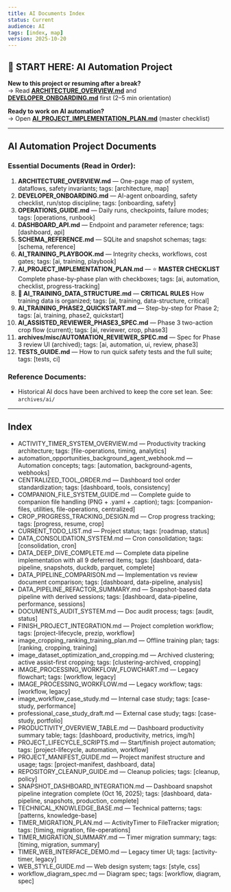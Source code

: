 ```yaml
---
title: AI Documents Index
status: Current
audience: AI
tags: [index, map]
version: 2025-10-20
---
```


## 🎯 START HERE: AI Automation Project

**New to this project or resuming after a break?**  
→ Read **[ARCHITECTURE_OVERVIEW.md](ARCHITECTURE_OVERVIEW.md)** and **[DEVELOPER_ONBOARDING.md](DEVELOPER_ONBOARDING.md)** first (2–5 min orientation)

**Ready to work on AI automation?**  
→ Open **[AI_PROJECT_IMPLEMENTATION_PLAN.md](AI_PROJECT_IMPLEMENTATION_PLAN.md)** (master checklist)

---

## AI Automation Project Documents

### Essential Documents (Read in Order):
1. **ARCHITECTURE_OVERVIEW.md** — One-page map of system, dataflows, safety invariants; tags: [architecture, map]
2. **DEVELOPER_ONBOARDING.md** — AI-agent onboarding, safety checklist, run/stop discipline; tags: [onboarding, safety]
3. **OPERATIONS_GUIDE.md** — Daily runs, checkpoints, failure modes; tags: [operations, runbook]
4. **DASHBOARD_API.md** — Endpoint and parameter reference; tags: [dashboard, api]
5. **SCHEMA_REFERENCE.md** — SQLite and snapshot schemas; tags: [schema, reference]
6. **AI_TRAINING_PLAYBOOK.md** — Integrity checks, workflows, cost gates; tags: [ai, training, playbook]
7. **AI_PROJECT_IMPLEMENTATION_PLAN.md** — ⭐ **MASTER CHECKLIST** Complete phase-by-phase plan with checkboxes; tags: [ai, automation, checklist, progress-tracking]
8. **🚨 AI_TRAINING_DATA_STRUCTURE.md** — **CRITICAL RULES** How training data is organized; tags: [ai, training, data-structure, critical]
9. **AI_TRAINING_PHASE2_QUICKSTART.md** — Step-by-step for Phase 2; tags: [ai, training, phase2, quickstart]
10. **AI_ASSISTED_REVIEWER_PHASE3_SPEC.md** — Phase 3 two-action crop flow (current); tags: [ai, reviewer, crop, phase3]
11. **archives/misc/AUTOMATION_REVIEWER_SPEC.md** — Spec for Phase 3 review UI (archived); tags: [ai, automation, ui, review, phase3]
11. **TESTS_GUIDE.md** — How to run quick safety tests and the full suite; tags: [tests, ci]

### Reference Documents:
- Historical AI docs have been archived to keep the core set lean. See: `archives/ai/`

---

## Index

- ACTIVITY_TIMER_SYSTEM_OVERVIEW.md — Productivity tracking architecture; tags: [file-operations, timing, analytics]
- automation_opportunities_background_agent_webhook.md — Automation concepts; tags: [automation, background-agents, webhooks]
- CENTRALIZED_TOOL_ORDER.md — Dashboard tool order standardization; tags: [dashboard, tools, consistency]
- COMPANION_FILE_SYSTEM_GUIDE.md — Complete guide to companion file handling (PNG + .yaml + .caption); tags: [companion-files, utilities, file-operations, centralized]
- CROP_PROGRESS_TRACKING_DESIGN.md — Crop progress tracking; tags: [progress, resume, crop]
- CURRENT_TODO_LIST.md — Project status; tags: [roadmap, status]
- DATA_CONSOLIDATION_SYSTEM.md — Cron consolidation; tags: [consolidation, cron]
- DATA_DEEP_DIVE_COMPLETE.md — Complete data pipeline implementation with all 9 deferred items; tags: [dashboard, data-pipeline, snapshots, duckdb, parquet, complete]
- DATA_PIPELINE_COMPARISON.md — Implementation vs review document comparison; tags: [dashboard, data-pipeline, analysis]
- DATA_PIPELINE_REFACTOR_SUMMARY.md — Snapshot-based data pipeline with derived sessions; tags: [dashboard, data-pipeline, performance, sessions]
- DOCUMENTS_AUDIT_SYSTEM.md — Doc audit process; tags: [audit, status]
- FINISH_PROJECT_INTEGRATION.md — Project completion workflow; tags: [project-lifecycle, prezip, workflow]
- image_cropping_ranking_training_plan.md — Offline training plan; tags: [ranking, cropping, training]
- image_dataset_optimization_and_cropping.md — Archived clustering; active assist-first cropping; tags: [clustering-archived, cropping]
- IMAGE_PROCESSING_WORKFLOW_FLOWCHART.md — Legacy flowchart; tags: [workflow, legacy]
- IMAGE_PROCESSING_WORKFLOW.md — Legacy workflow; tags: [workflow, legacy]
- image_workflow_case_study.md — Internal case study; tags: [case-study, performance]
- professional_case_study_draft.md — External case study; tags: [case-study, portfolio]
- PRODUCTIVITY_OVERVIEW_TABLE.md — Dashboard productivity summary table; tags: [dashboard, productivity, metrics, img/h]
- PROJECT_LIFECYCLE_SCRIPTS.md — Start/finish project automation; tags: [project-lifecycle, automation, workflow]
- PROJECT_MANIFEST_GUIDE.md — Project manifest structure and usage; tags: [project-manifest, dashboard, data]
- REPOSITORY_CLEANUP_GUIDE.md — Cleanup policies; tags: [cleanup, policy]
- SNAPSHOT_DASHBOARD_INTEGRATION.md — Dashboard snapshot pipeline integration complete (Oct 16, 2025); tags: [dashboard, data-pipeline, snapshots, production, complete]
- TECHNICAL_KNOWLEDGE_BASE.md — Technical patterns; tags: [patterns, knowledge-base]
- TIMER_MIGRATION_PLAN.md — ActivityTimer to FileTracker migration; tags: [timing, migration, file-operations]
- TIMER_MIGRATION_SUMMARY.md — Timer migration summary; tags: [timing, migration, summary]
- TIMER_WEB_INTERFACE_DEMO.md — Legacy timer UI; tags: [activity-timer, legacy]
- WEB_STYLE_GUIDE.md — Web design system; tags: [style, css]
- workflow_diagram_spec.md — Diagram spec; tags: [workflow, diagram, spec]


